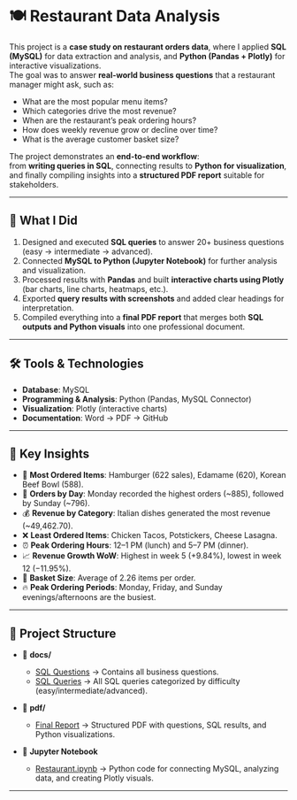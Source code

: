 # 🍽️ Restaurant Data Analysis  

This project is a **case study on restaurant orders data**, where I applied **SQL (MySQL)** for data extraction and analysis, and **Python (Pandas + Plotly)** for interactive visualizations.  
The goal was to answer **real-world business questions** that a restaurant manager might ask, such as:  

- What are the most popular menu items?  
- Which categories drive the most revenue?  
- When are the restaurant’s peak ordering hours?  
- How does weekly revenue grow or decline over time?  
- What is the average customer basket size?  

The project demonstrates an **end-to-end workflow**:  
from **writing queries in SQL**, connecting results to **Python for visualization**, and finally compiling insights into a **structured PDF report** suitable for stakeholders.  

---

## 📌 What I Did  

1. Designed and executed **SQL queries** to answer 20+ business questions (easy → intermediate → advanced).  
2. Connected **MySQL to Python (Jupyter Notebook)** for further analysis and visualization.  
3. Processed results with **Pandas** and built **interactive charts using Plotly** (bar charts, line charts, heatmaps, etc.).  
4. Exported **query results with screenshots** and added clear headings for interpretation.  
5. Compiled everything into a **final PDF report** that merges both **SQL outputs and Python visuals** into one professional document.  

---

## 🛠️ Tools & Technologies  

- **Database**: MySQL  
- **Programming & Analysis**: Python (Pandas, MySQL Connector)  
- **Visualization**: Plotly (interactive charts)  
- **Documentation**: Word → PDF → GitHub  

---

## 📝 Key Insights  

- 🍔 **Most Ordered Items**: Hamburger (622 sales), Edamame (620), Korean Beef Bowl (588).  
- 📅 **Orders by Day**: Monday recorded the highest orders (~885), followed by Sunday (~796).  
- 💰 **Revenue by Category**: Italian dishes generated the most revenue (~49,462.70).  
- ❌ **Least Ordered Items**: Chicken Tacos, Potstickers, Cheese Lasagna.  
- ⏰ **Peak Ordering Hours**: 12–1 PM (lunch) and 5–7 PM (dinner).  
- 📈 **Revenue Growth WoW**: Highest in week 5 (+9.84%), lowest in week 12 (−11.95%).  
- 🛒 **Basket Size**: Average of 2.26 items per order.  
- 🔥 **Peak Ordering Periods**: Monday, Friday, and Sunday evenings/afternoons are the busiest.  

---

## 📁 Project Structure  

- 📂 **docs/**  
  - [SQL Questions](./docs/RestaurantSQLQuestions.txt) → Contains all business questions.  
  - [SQL Queries](./docs/RestaurantSQLQueries.sql) → All SQL queries categorized by difficulty (easy/intermediate/advanced).  

- 📂 **pdf/**  
  - [Final Report](./pdf/RestaurantOrdersDataset.pdf) → Structured PDF with questions, SQL results, and Python visualizations.  

- 📓 **Jupyter Notebook**  
  - [Restaurant.ipynb](./Restaurant.ipynb) → Python code for connecting MySQL, analyzing data, and creating Plotly visuals.  

---
